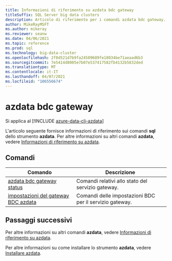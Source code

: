 ```yaml
---
title: Informazioni di riferimento su azdata bdc gateway
titleSuffix: SQL Server big data clusters
description: Articolo di riferimento per i comandi azdata bdc gateway.
author: MikeRayMSFT
ms.author: mikeray
ms.reviewer: seanw
ms.date: 04/06/2021
ms.topic: reference
ms.prod: sql
ms.technology: big-data-cluster
ms.openlocfilehash: 2f0d521d7b9fa24509689fe18034be71aeaad6b3
ms.sourcegitcommit: 7e5414d8005e7b07e537417582fb4132b5832ded
ms.translationtype: MT
ms.contentlocale: it-IT
ms.lasthandoff: 04/07/2021
ms.locfileid: "106556674"
---
```

# <a name="azdata-bdc-gateway"></a>azdata bdc gateway

Si applica al [!INCLUDE [azure-data-cli-azdata](../../includes/azure-data-cli-azdata.md)]

L'articolo seguente fornisce informazioni di riferimento sui comandi **sql** dello strumento **azdata**. Per altre informazioni su altri comandi **azdata**, vedere [Informazioni di riferimento su azdata](reference-azdata.md).

## <a name="commands"></a>Comandi

|Comando|Descrizione|
| --- | --- |
[azdata bdc gateway status](reference-azdata-bdc-gateway-status.md) | Comandi relativi allo stato del servizio gateway.
[impostazioni del gateway BDC azdata](reference-azdata-bdc-gateway-settings.md) | Comandi delle impostazioni BDC per il servizio gateway.

## <a name="next-steps"></a>Passaggi successivi

Per altre informazioni su altri comandi **azdata**, vedere [Informazioni di riferimento su azdata](reference-azdata.md). 

Per altre informazioni su come installare lo strumento **azdata**, vedere [Installare azdata](..\install\deploy-install-azdata.md).

